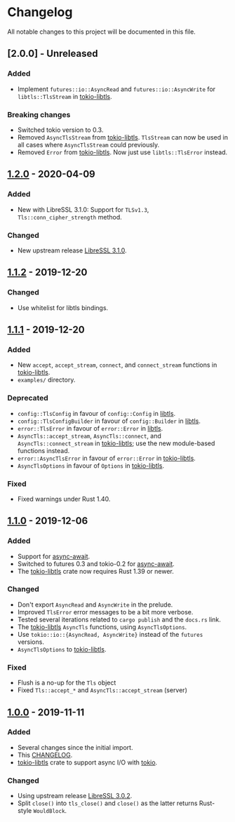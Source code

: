 # Changelog

All notable changes to this project will be documented in this file.

## [2.0.0] - Unreleased
### Added
- Implement `futures::io::AsyncRead` and `futures::io::AsyncWrite` for `libtls::TlsStream` in [tokio-libtls].
### Breaking changes
- Switched tokio version to 0.3.
- Removed `AsyncTlsStream` from [tokio-libtls]. `TlsStream` can now be used in all cases where `AsyncTlsStream` could previously.
- Removed `Error` from [tokio-libtls]. Now just use `libtls::TlsError` instead.

## [1.2.0] - 2020-04-09
### Added
- New with LibreSSL 3.1.0: Support for `TLSv1.3`,
  `Tls::conn_cipher_strength` method.
### Changed
- New upstream release [LibreSSL 3.1.0].

## [1.1.2] - 2019-12-20
### Changed
- Use whitelist for libtls bindings.

## [1.1.1] - 2019-12-20
### Added
- New `accept`, `accept_stream`, `connect`, and `connect_stream`
  functions in [tokio-libtls].
- `examples/` directory.
### Deprecated
- `config::TlsConfig` in favour of `config::Config` in [libtls].
- `config::TlsConfigBuilder` in favour of `config::Builder` in
  [libtls].
- `error::TlsError` in favour of `error::Error` in [libtls].
- `AsyncTls::accept_stream`, `AsyncTls::connect`, and
  `AsyncTls::connect_stream` in [tokio-libtls]; use the new
  module-based functions instead.
- `error::AsyncTlsError` in favour of `error::Error` in
  [tokio-libtls].
- `AsyncTlsOptions` in favour of `Options` in [tokio-libtls].
### Fixed
- Fixed warnings under Rust 1.40.

## [1.1.0] - 2019-12-06
### Added
- Support for [async-await].
- Switched to futures 0.3 and tokio-0.2 for [async-await].
- The [tokio-libtls] crate now requires Rust 1.39 or newer.
### Changed
- Don't export `AsyncRead` and `AsyncWrite` in the prelude.
- Improved `TlsError` error messages to be a bit more verbose.
- Tested several iterations related to `cargo publish` and the `docs.rs` link.
- The [tokio-libtls] `AsyncTls` functions, using `AsyncTlsOptions`.
- Use `tokio::io::{AsyncRead, AsyncWrite}` instead of the `futures` versions.
- `AsyncTlsOptions` to [tokio-libtls].
### Fixed
- Flush is a no-up for the `Tls` object
- Fixed `Tls::accept_*` and `AsyncTls::accept_stream` (server)

## [1.0.0] - 2019-11-11
### Added
- Several changes since the initial import.
- This [CHANGELOG].
- [tokio-libtls] crate to support async I/O with [tokio].
### Changed
- Using upstream release [LibreSSL 3.0.2].
- Split `close()` into `tls_close()` and `close()` as the latter
  returns Rust-style `WouldBlock`.

[LibreSSL 3.1.0]: https://ftp.openbsd.org/pub/OpenBSD/LibreSSL/libressl-3.1.0-relnotes.txt
[LibreSSL 3.0.2]: https://ftp.openbsd.org/pub/OpenBSD/LibreSSL/libressl-3.0.2-relnotes.txt
[async-await]: https://blog.rust-lang.org/2019/11/07/Async-await-stable.html
[CHANGELOG]: CHANGELOG.md
[tokio]: https://tokio.rs/
[libtls]: https://crates.io/crates/libtls
[tokio-libtls]: https://crates.io/crates/tokio-libtls
[1.2.0]: https://github.com/reyk/rust-libtls/compare/v1.1.2..v1.2.0
[1.1.2]: https://github.com/reyk/rust-libtls/compare/v1.1.1..v1.1.2
[1.1.1]: https://github.com/reyk/rust-libtls/compare/v1.1.0..v1.1.1
[1.1.0]: https://github.com/reyk/rust-libtls/compare/v1.0.0..v1.1.0
[1.0.0]: https://github.com/reyk/rust-libtls/compare/fe1583dbea2c7aa086ed53303030b6f719675f8d...v1.0.0
